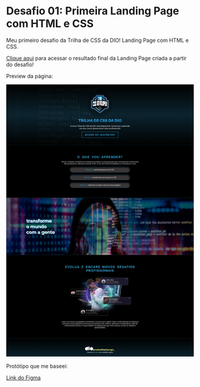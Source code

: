 # Desafio 01: Primeira Landing Page com HTML e CSS

Meu primeiro desafio da Trilha de CSS da DIO! 
Landing Page com HTML e CSS.

[Clique aqui](https://rocha072.github.io/trilha-css-desafio-01) para acessar o resultado final da Landing Page criada a partir do desafio!

Preview da página:

![Demonstração do Projeto](./assets/images/TrilhaDIO.png)

Protótipo que me baseei:

[Link do Figma](https://www.figma.com/file/3PiokoJj9IhGDnNiWAJbz7/DIO---Desafio-01?node-id=2%3A6)

